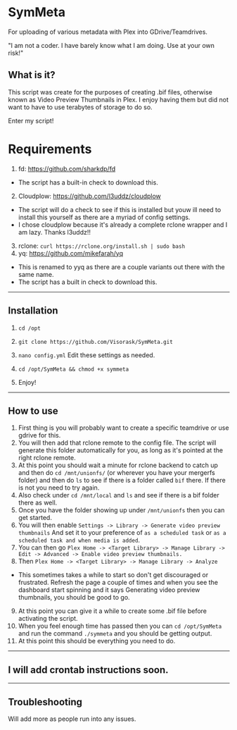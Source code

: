 # SymMeta

For uploading of various metadata with Plex into GDrive/Teamdrives.

"I am not a coder. I have barely know what I am doing. Use at your own risk!"


## What is it?
This script was create for the purposes of creating .bif files, otherwise known as Video Preview Thumbnails in Plex. I enjoy having them but did not want to have to use terabytes of storage to do so.

Enter my script!

# Requirements
 1. fd: https://github.com/sharkdp/fd
   - The script has a built-in check to download this.
 2. Cloudplow: https://github.com/l3uddz/cloudplow
   - The script will do a check to see if this is installed but youw ill need to install this yourself as there are a myriad of config settings.
   - I chose cloudplow because it's already a complete rclone wrapper and I am lazy. Thanks l3uddz!!
 3. rclone: ```curl https://rclone.org/install.sh | sudo bash```
 4. yq: https://github.com/mikefarah/yq 
   - This is renamed to yyq as there are a couple variants out there with the same name.
   - The script has a built in check to download this.
   

---

## Installation
1. `cd /opt`

2. `git clone https://github.com/Visorask/SymMeta.git`

3. `nano config.yml` Edit these settings as needed. 

4. `cd /opt/SymMeta && chmod +x symmeta`

5. Enjoy!

---

## How to use

1. First thing is you will probably want to create a specific teamdrive or use gdrive for this.
2. You will then add that rclone remote to the config file. The script will generate this folder automatically for you, as long as it's pointed at the right rclone remote.
3. At this point you should wait a minute for rclone backend to catch up and then do `cd /mnt/unionfs/` (or wherever you have your mergerfs folder) and then do `ls` to see if there is a folder called `bif` there. If there is not you need to try again.
4. Also check under `cd /mnt/local` and `ls` and see if there is a bif folder there as well.
5. Once you have the folder showing up under `/mnt/unionfs` then you can get started.
6. You will then enable `Settings -> Library -> Generate video preview thumbnails` And set it to your preference of `as a scheduled task` or `as a scheduled task and when media is added`.
7. You can then go `Plex Home -> <Target Library> -> Manage Library -> Edit -> Advanced -> Enable video preview thumbnails.`
8. Then `Plex Home -> <Target Library> -> Manage Library -> Analyze` 
  - This sometimes takes a while to start so don't get discouraged or frustrated. Refresh the page a couple of times and when you see the dashboard start spinning and it says Generating video preview thumbnails, you should be good to go.
9. At this point you can give it a while to create some .bif file before activating the script.
10. When you feel enough time has passed then you can `cd /opt/SymMeta` and run the command `./symmeta` and you should be getting output. 
11. At this point this should be everything you need to do. 

---

## I will add crontab instructions soon.


---


## Troubleshooting
Will add more as people run into any issues.